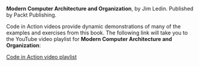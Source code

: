 __Modern Computer Architecture and Organization__, by Jim Ledin. Published by Packt Publishing.

Code in Action videos provide dynamic demonstrations of many of the examples and exercises from this book. The following link will take you to the YouTube video playlist for **Modern Computer Architecture and Organization**:

[Code in Action video playlist](https://www.youtube.com/playlist?list=PLeLcvrwLe187iRRkhfS-53nQnU3jqZAIh)
